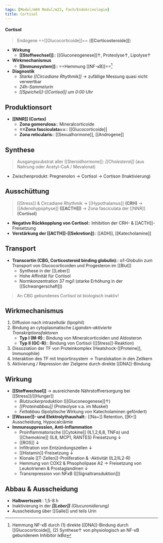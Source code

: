 ```yaml
---
tags: [Modul/m04 Modul/m22, Fach/Endokrinologie]
title: Cortisol
---
```

#### Cortisol
> Endogene ==[[Glucocorticoide]]== (**[[Corticosteroide]]**)
- **Wirkung**
	- **[[Stoffwechsel]]**:: [[Gluconeogenese]]↑, Proteolyse↑, Lipolyse↑ 
- **Wirkmechanismus**
	- **[[Immunsystem]]**:: ==Hemmung [[NF-κB]]==[^1]
- **Diagnostik**
	- *Starke [[Circadiane Rhythmik]]* → zufällige Messung quasi nicht verwertbar
	- *24h-Sammelurin*
	- *[[Speichel]]-[[Cortisol]] um 0:00 Uhr*



## Produktionsort
- **[[NNR]] (Cortex)**
    - **Zona gomerulosa**:: Mineralcorticoide
    - **==Zona fasciculata==**:: [[Glucocorticoide]]
    - **Zona reticularis**:: [[Sexualhormone]], [[Androgene]]
## Synthese
> Ausgangssubstrat aller [[Steroidhormone]]: *[[Cholesterol]]* (aus Nahrung oder Acetyl-CoA / Mevalonat)
- Zwischenprodukt: Pregnenolon → Cortisol → Cortison (Inaktivierung)

## Ausschüttung

> [[Stress]] & Circadiane Rhythmik → [[Hypothalamus]] **(CRH)** → [[Adenohypophyse]] **([[ACTH]])** → Zona fasciculata der [[NNR]] **(Cortisol)**

- **Negative Rückkopplung von Cortisol**:: Inhibition der CRH- & [[ACTH]]-Freisetzung
- **Verstärkung der [[ACTH]]-[[Sekretion]]**:: [[ADH]], [[Katecholamine]]

## Transport

- **Transcortin (CBG, Corticosteroid binding globulin)**:: α1-Globulin zum Transport von Glucocorticoiden und Progesteron im [[Blut]]
    - Synthese in der [[Leber]]
    - Hohe Affinität für Cortisol
    - Normkonzentration 37 mg/l (starke Erhöhung in der [[Schwangerschaft]])

> An CBG gebundenes Cortisol ist biologisch inaktiv!

## Wirkmechanismus

1. Diffusion nach intrazellulär (lipophil)
2. Bindung an cytoplasmatische *Liganden-aktivierte Transkriptionsfaktoren*
    - **Typ I (M-R)**:: Bindung von Mineralcorticoiden und Aldosteron
    - **Typ II (GC-R)**:: Bindung von Cortisol ([[Stress]]-Reaktion)
3. Dissoziation der TF von Proteinkomplex (Heatshock-[[Proteine]], Immunophile)
4. Interaktion des TF mit Importinsystem → Translokation in den Zellkern
5. Aktivierung / Repression der Zielgene durch direkte [[DNA]]-Bindung

## Wirkung
- **[[Stoffwechsel]]** → ausreichende Nährstoffversorgung bei [[Stress]]/[[Hunger]]
	- *Blutzuckerproduktion* ([[Gluconeogenese]]↑)
	- *[[Proteinabbau]]* (Proteolyse v.a. im Muskel)
	- *Fettabbau* (lipolytische Wirkung von Katecholaminen gefördert)
- **[[Wasser]]- und Elektrolythaushalt**:: [[Na+]] Retention, [[K+]] Ausscheidung, Hypocalciämie
- **Immunsuppression, Anti-Inflammation**
    - Proinflammatorische [[Cytokine]] (IL1,2,6,8, TNFα) und [[Chemokine]] (IL8, MCP1, RANTES) Freisetzung ↓ 
	- [[ROS]] ↓ 
	- Infiltration von Entzündungszellen ↓ 
	- [[Histamin]]-Freisetzung ↓ 
	- Klonale [[T-Zellen]]-Proliferation & -Aktivität (IL2/IL2-R)
	- Hemmung von COX2 & Phsopholipase A2 → Freisetzung von Leukotrienen & Prostaglandinen ↓ 
	- Transrepression von NF$\kappa$B ([[Signaltransduktion]])

## Abbau & Ausscheidung
- **Halbwertszeit**:: 1,5-8 h
- Inaktivierung in der ***[[Leber]]** (Glucuronidierung)*
- Ausscheidung über [[Galle]] und teils Urin


[^1]: Hemmung NF-κB durch (1) direkte [[DNA]]-Bindung durch [[Glucocorticoide]], (2) Synthese↑ von physiologisch an NF-κB gebundenem Inhibitor *IκBα*